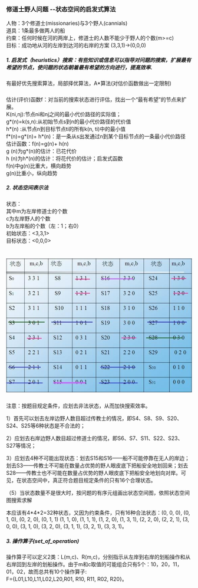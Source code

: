 ### 修道士野人问题 --状态空间的启发式算法 ###
<p>人物：3个修道士(missionaries)与3个野人(cannials)<br>道具：1条最多做两人的船
<br>约束：任何时候在河的两岸上，修道士的人数不能少于野人的个数(m>=c)
<br>目标：成功地从河的左岸到达河的右岸的方案 (3,3,1)->(0,0,0)</p>

##### 1. 启发式（heuristics）搜索：有些知识或信息可以指导对问题的搜索，扩展最有希望的节点，使问题的状态朝着最有希望的方向进行，提高效率.
有最好优先搜索算法，局部择优算法，A*算法(对估价函数做出一定限制) 
#####
估计(评价)函数f：对当前的搜索状态进行评估，找出一个“最有希望”的节点来扩展。<br>
K(ni,nj):节点ni和nj之间的最小代价路径的实际值；<br>
g*(n)=k(s,n):从初始节点s到n的最小代价路径的代价值 <br>
h*(n) :从节点n到目标节点ti的所有k(n, ti)中的最小值 <br>
f*(n)=g*(n)+ h*(n)：是一条从s出发通过n到某个目标节点的一条最小代价路径<br>
估计函数：f(n)=g(n)+ h(n)<br>
g (n)为g*(n)的估计：已花代价<br>
h (n)为h*(n)的估计：将花代价的估计；启发式函数<br>
f(n)中g(n)比重大，横向趋势<br>
g(n)比重小，纵向趋势</p>

##### 2. 状态空间表示法 #####
<p>状态：<m,c,b> <br>
其中m为左岸修道士的个数<br>
c为左岸野人的个数<br>
b为左岸船的个数（左：1；右0）<br>
初始状态：<3,3,1><br>
目标状态：<0,0,0><br></p>

 # ![](source/chart.jpg) #
 <p>注意：按题目规定条件，应划去非法状态，从而加快搜索效率。

1）首先可以划去左岸边野人数目超过传教士的情况，即S4、S8、S9、S20、S24、S25等6种状态是不合法的；

2）应划去右岸边野人数目超过修道士的情况，即S6、S7、S11、S22、S23、S27等情况；

3）应划去4种不可能出现状态：划去S15和S16——船不可能停靠在无人的岸边；划去S3——传教士不可能在数量占优势的野人眼皮底下把船安全地划回来；划去S28——传教士也不可能在数量占优势的野人眼皮底下把船安全地划向对岸。可见，在状态空间中，真正符合题目规定条件的只有16个合理状态。

（5）当状态数量不是很大时，按问题的有序元组画出状态空间图，依照状态空间图搜索求解</p>
<p>
本应该有4*4*2=32种状态，又因为约束条件，只有16种合法状态：(0, 0, 0), (0, 1, 0), (0, 2, 0), (0, 1, 1)
(1, 1, 0), (1, 1, 1),  (1, 2, 0), (1, 3, 1),
  (2, 2, 0), (2, 2, 1),
 (3, 0, 0), (3, 1, 0), (3, 2, 0), (3, 1, 1), (3, 2, 1), (3, 3, 1)。
</p>

##### 3. 操作算子(set_of_operation) #####
<p>操作算子可以定义2类：L(m,c)、R(m,c)，分别指示从左岸到右岸的划船操作和从右岸回到左岸的划船操作。由于m和c取值的可能组合只有5个：10，20，11，01，02，故而总共有10个操作算子:<br>
 F={L01,L10,L11,L02,L20,R01, R10, R11, R02, R20}。</p>
 
 
